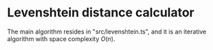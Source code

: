 # Levenshtein distance calculator

The main algorithm resides in "src/levenshtein.ts", and it is an iterative algorithm with space complexity $O(n)$.